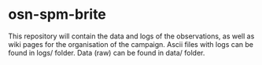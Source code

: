 # osn-spm-brite
This repository will contain the data and logs of the observations, as well as wiki pages for the organisation of the campaign.
Ascii files with logs can be found in logs/ folder. Data (raw) can be found in data/ folder.



